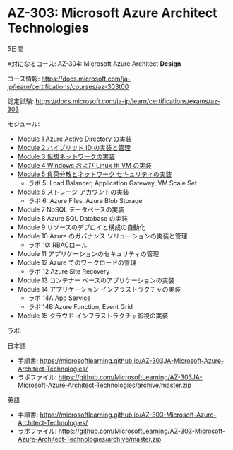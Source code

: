 # AZ-303: Microsoft Azure Architect **Technologies**

5日間

※対になるコース: AZ-304: Microsoft Azure Architect **Design**

コース情報: https://docs.microsoft.com/ja-jp/learn/certifications/courses/az-303t00

認定試験: https://docs.microsoft.com/ja-jp/learn/certifications/exams/az-303

モジュール: 

- [Module 1 Azure Active Directory の実装](mod01.md)
- [Module 2 ハイブリッド ID の実装と管理](mod02.md)
- [Module 3 仮想ネットワークの実装](mod03.md)
- [Module 4 Windows および Linux 用 VM の実装](mod04.md)
- [Module 5 負荷分散とネットワーク セキュリティの実装](mod05.md)
  - ラボ 5: Load Balancer, Application Gateway, VM Scale Set
- [Module 6 ストレージ アカウントの実装](mod06.md)
  - ラボ 6: Azure Files, Azure Blob Storage
- Module 7 NoSQL データベースの実装
- Module 8 Azure SQL Database の実装
- Module 9 リソースのデプロイと構成の自動化
- Module 10 Azure のガバナンス ソリューションの実装と管理
  - ラボ 10: RBACロール
- Module 11 アプリケーションのセキュリティの管理
- Module 12 Azure でのワークロードの管理
  - ラボ 12 Azure Site Recovery
- Module 13 コンテナー ベースのアプリケーションの実装
- Module 14 アプリケーション インフラストラクチャの実装
  - ラボ 14A App Service
  - ラボ 14B Azure Function, Event Grid
- Module 15 クラウド インフラストラクチャ監視の実装

ラボ:

日本語
- 手順書: https://microsoftlearning.github.io/AZ-303JA-Microsoft-Azure-Architect-Technologies/
- ラボファイル: https://github.com/MicrosoftLearning/AZ-303JA-Microsoft-Azure-Architect-Technologies/archive/master.zip

英語
- 手順書: https://microsoftlearning.github.io/AZ-303-Microsoft-Azure-Architect-Technologies/
- ラボファイル: https://github.com/MicrosoftLearning/AZ-303-Microsoft-Azure-Architect-Technologies/archive/master.zip

